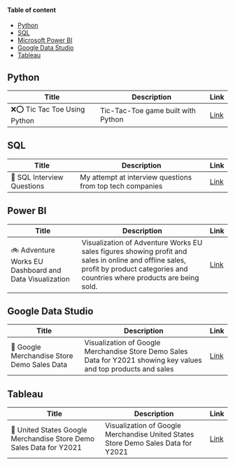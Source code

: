 #### Table of content
- [Python](#python)
- [SQL](#sql)
- [Microsoft Power BI](#power-bi)
- [Google Data Studio](#google-data-studio)
- [Tableau](#tableau)

## Python
|Title|Description|Link|
|-----|-----------|----|
|❌⭕️ Tic Tac Toe Using Python|Tic-Tac-Toe game built with Python|[Link](https://github.com/suyinglim97/Python-TicTacToe)|

## SQL
|Title|Description|Link|
|-----|-----------|----|
|📝 SQL Interview Questions|My attempt at interview questions from top tech companies|[Link](https://github.com/suyinglim97/SQL-Interview-Questions)

## Power BI
|Title|Description|Link|
|-----|-----------|----|
|🚲 Adventure Works EU Dashboard and Data Visualization|Visualization of Adventure Works EU sales figures showing profit and sales in online and offline sales, profit by product categories and countries where products are being sold.|[Link](https://github.com/suyinglim97/Adventure-Works-EU)|


## Google Data Studio
|Title|Description|Link|
|-----|-----------|----|
|🏪 Google Merchandise Store Demo Sales Data|Visualization of Google Merchandise Store Demo Sales Data for Y2021 showing key values and top products and sales|[Link](https://github.com/suyinglim97/Google-Merch-Store.git)|


## Tableau
|Title|Description|Link|
|-----|-----------|----|
|🏪 United States Google Merchandise Store Demo Sales Data for Y2021|Visualization of Google Merchandise United States Store Demo Sales Data for Y2021|[Link](https://github.com/suyinglim97/Google-Merch-Store.git)
